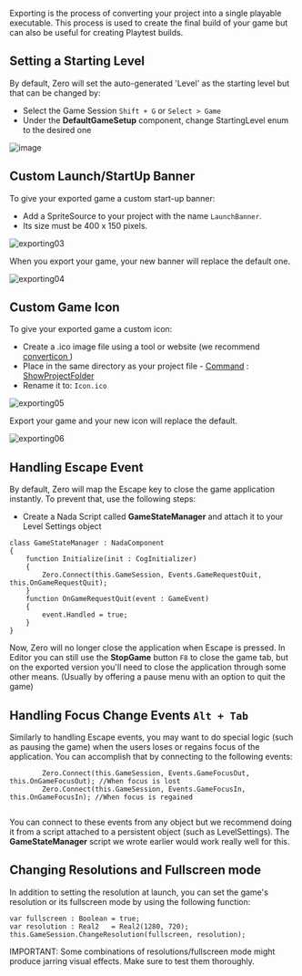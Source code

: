 Exporting is the process of converting your project into a single playable executable. This process is used to create the final build of your game but can also be useful for creating Playtest builds.


## Setting a Starting Level

By default, Zero will set the auto-generated 'Level' as the starting level but that can be changed by:

 - Select the Game Session `Shift + G` or `Select > Game`
  - Under the **DefaultGameSetup** component, change StartingLevel enum to the desired one



![image](https://media.githubusercontent.com/media/zeroengineteam/ZeroFiles/master/doc_files/47147.png)



## Custom Launch/StartUp Banner

To give your exported game a custom start-up banner:

 - Add a SpriteSource to your project with the name `LaunchBanner`.
  - Its size must be 400 x 150 pixels.



![exporting03](https://media.githubusercontent.com/media/zeroengineteam/ZeroFiles/master/doc_files/979.png)


When you export your game, your new banner will replace the default one.



![exporting04](https://media.githubusercontent.com/media/zeroengineteam/ZeroFiles/master/doc_files/980.png)



## Custom Game Icon

To give your exported game a custom icon:

 - Create a .ico image file using a tool or website (we recommend [converticon ](http://converticon.com/))
  - Place in the same directory as your project file - [ Command](https://github.com/zeroengineteam/ZeroDocs/blob/master/zero_editor_documentation/zeromanual/editor/editorcommands/commands.markdown) : [ ShowProjectFolder](https://github.com/zeroengineteam/ZeroDocs/blob/master/code_reference/command_reference.markdown#showprojectfolder)
   - Rename it to: `Icon.ico`



![exporting05](https://media.githubusercontent.com/media/zeroengineteam/ZeroFiles/master/doc_files/981.png)


Export your game and your new icon will replace the default.



![exporting06](https://media.githubusercontent.com/media/zeroengineteam/ZeroFiles/master/doc_files/982.png)



## Handling Escape Event

By default, Zero will map the Escape key to close the game application instantly. To prevent that, use the following steps:

 - Create a Nada Script called **GameStateManager** and attach it to your Level Settings object

```
class GameStateManager : NadaComponent
{
    function Initialize(init : CogInitializer)
    {
        Zero.Connect(this.GameSession, Events.GameRequestQuit, this.OnGameRequestQuit);
    }
    function OnGameRequestQuit(event : GameEvent)
    {
        event.Handled = true;
    }
}
```


Now, Zero will no longer close the application when Escape is pressed. In Editor you can still use the **StopGame** button `F8` to close the game tab, but on the exported version you'll need to close the application through some other means. (Usually by offering a pause menu with an option to quit the game)


## Handling Focus Change Events `Alt + Tab`

Similarly to handling Escape events, you may want to do special logic (such as pausing the game) when the users loses or regains focus of the application. You can accomplish that by connecting to the following events:

```
        Zero.Connect(this.GameSession, Events.GameFocusOut, this.OnGameFocusOut); //When focus is lost
        Zero.Connect(this.GameSession, Events.GameFocusIn, this.OnGameFocusIn); //When focus is regained
        

```


You can connect to these events from any object but we recommend doing it from a script attached to a persistent object (such as LevelSettings). The **GameStateManager** script we wrote earlier would work really well for this.


## Changing Resolutions and Fullscreen mode

In addition to setting the resolution at launch, you can set the game's resolution or its fullscreen mode by using the following function:

```
var fullscreen : Boolean = true;
var resolution : Real2   = Real2(1280, 720);
this.GameSession.ChangeResolution(fullscreen, resolution);
```


IMPORTANT: Some combinations of resolutions/fullscreen mode might produce jarring visual effects. Make sure to test them thoroughly.
 

 